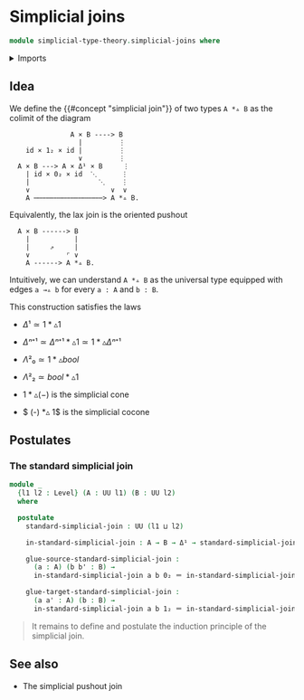# Simplicial joins

```agda
module simplicial-type-theory.simplicial-joins where
```

<details><summary>Imports</summary>

```agda
open import elementary-number-theory.natural-numbers

open import foundation.action-on-identifications-functions
open import foundation.booleans
open import foundation.cartesian-product-types
open import foundation.conjunction
open import foundation.coproduct-types
open import foundation.dependent-pair-types
open import foundation.disjunction
open import foundation.empty-types
open import foundation.equality-dependent-pair-types
open import foundation.equivalences
open import foundation.function-extensionality
open import foundation.function-types
open import foundation.functoriality-dependent-pair-types
open import foundation.homotopies
open import foundation.identity-types
open import foundation.propositions
open import foundation.sets
open import foundation.subtypes
open import foundation.type-arithmetic-dependent-pair-types
open import foundation.unit-type
open import foundation.universe-levels

open import simplicial-type-theory.directed-interval-type
open import simplicial-type-theory.inequality-directed-interval-type
open import simplicial-type-theory.simplicial-arrows

open import synthetic-homotopy-theory.cocones-under-spans
open import synthetic-homotopy-theory.joins-of-types
open import synthetic-homotopy-theory.pushouts
```

</details>

## Idea

We define the {{#concept "simplicial join"}} of two types `A *▵ B` as the
colimit of the diagram

```text
               A × B ----> B
                 |         ⋮
    id × 1₂ × id |         ⋮
                 ∨         ⋮
  A × B ---> A × Δ¹ × B     ⋮
    | id × 0₂ × id  ⋱      ⋮
    |                 ⋱    ⋮
    ∨                    ∨  ∨
    A ⋯⋯⋯⋯⋯⋯⋯⋯⋯⋯⋯⋯⋯⋯⋯⋯⋯> A *▵ B.
```

Equivalently, the lax join is the oriented pushout

```text
  A × B ------> B
    |           |
    |     ⇗     |
    ∨         ⌜ ∨
    A ------> A *▵ B.
```

Intuitively, we can understand `A *▵ B` as the universal type equipped with
edges `a →▵ b` for every `a : A` and `b : B`.

This construction satisfies the laws

- $Δ¹ ≃ 1 *▵ 1$

- $Δⁿ⁺¹ ≃ Δⁿ⁺¹ *▵ 1 ≃ 1 *▵ Δⁿ⁺¹$

- $Λ²₀ ≃ 1 *▵ bool$

- $Λ²₂ ≃ bool *▵ 1$

- $1 *▵ (-)$ is the simplicial cone

- $ (-) \*▵ 1$ is the simplicial cocone

## Postulates

### The standard simplicial join

```agda
module _
  {l1 l2 : Level} (A : UU l1) (B : UU l2)
  where

  postulate
    standard-simplicial-join : UU (l1 ⊔ l2)

    in-standard-simplicial-join : A → B → Δ¹ → standard-simplicial-join

    glue-source-standard-simplicial-join :
      (a : A) (b b' : B) →
      in-standard-simplicial-join a b 0₂ ＝ in-standard-simplicial-join a b' 0₂

    glue-target-standard-simplicial-join :
      (a a' : A) (b : B) →
      in-standard-simplicial-join a b 1₂ ＝ in-standard-simplicial-join a' b 1₂
```

> It remains to define and postulate the induction principle of the simplicial
> join.

## See also

- The simplicial pushout join
